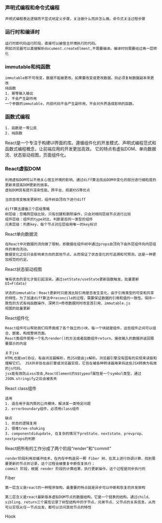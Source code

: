 ### 声明式编程和命令式编程
```
声明式编程表达逻辑而不显式地定义步骤，关注做什么而非怎么做。命令式关注过程步骤
```
### 运行时和编译时
```
运行时即代码运行阶段，直接可以被宿主环境执行的代码。
例如浏览器可以直接解析document.createElment,不需要编译。编译时则需要经过再一层转化
```
### immutable和纯函数
```
immutable即不可改变，数据不能被更改。如果要改变或更改数据，则必须复制数据副本来更改
纯函数
1. 幂等输入输出
2. 不会产生副作用
一个参数的immutable，内部代码不会产生副作用，不会对外界造成影响的函数。
```
### 函数式编程
```
1. 函数是一等公民
2. 纯函数
```

React是一个专注于构建UI界面的库。遵循组件化的开发模式、声明式编程范式和函数式编程概念，让前端应用的开发更加高效。
它的特点有虚拟DOM、单向数据流、状态驱动视图，页面组件化。

### React虚拟DOM
```
利用虚拟DOM可以不用关心宿主环境的影响，通过diff算法找出DOM中变化的部分进行细粒度的更新来提高DOM更新的效率。
虚拟DOM具有提升渲染性能、跨平台、规避XSS等优点

当状态改变触发更新时，组件树自顶向下进行diff

diff算法遵循三个层级策略
树层级：忽略跨层级比较，只有创建和删除操作，只会对相同层级节点进行比较
组件层级：组件的type对比，判断是否同一类型的组件
元素层级：列表key，每个节点对应层级用唯一的key标识
```
React单向数据流
```
在React中对数据的流向做了限制，即数据在组件树中通过props自顶向下由外层组件向内层组件的单向流动。
数据变化之后只会影响单方向的其他节点，从而保证了状态变化的可追溯和可预测，这是一种更加规范的约定。
```
React状态驱动视图
```
唯有状态的变化才能引起渲染，通过setState/useState更新函数触发，批量更新
UI=F(data)

状态的immutable：React更新时只是浅比较引用是否发生变化，由于引用类型的可变和共享的特性，为了加速diff算法中reconcile的过程，需要保证数据的引用和值的一致性。保持一致性的方式有纯函数操作、深拷贝+修改数据同时改变其引用、immutable.js
视图的批量更新
```
React组件化
```
React组件可以帮助我们将界面成了各个独立的小块，每一个块就是组件，这些组件之间可以组合、嵌套，构成整体页面。
React类组件使用一个名为render()的方法或者函数组件return，接收输入的数据并返回需要展示的内容

关于jsx
HTML也是xml协议，有由浏览器解析，而JSX是由js解析。浏览器引擎没有固有的实现来读取和理解它们， JSX并非旨在由引擎或浏览器实现，它旨在被各种转译器用来将这些JSX转换为有效的js代码。
jsx能有效防止xss攻击,ReactElement的$$typeof属性是一个symbol类型，通过JSON.stringify之后会被丢失
```

React class组件
```
适用
1. 适合用于高内聚的公共模块，解决某一类特定问题
2. errorboundary组件，必须用class组件

缺点
1. 状态的逻辑复用
2. 很难tree-shaking
3. componentdidupdate, 在复杂的情况下preState、nextstate、prevprop、nextprops的判断
```

React把所有的工作分成了两个阶段“render”和“commit”
```
render阶段利用双缓冲技术，在内存中构造另一颗 Fiber 树，在其上进行协调计算，找到需要更新的节点并记录，这个过程会被重复中断恢复执行；
commit 阶段，根据 render 阶段的计算结果，执行更新操作，这个过程是同步执行的
```

Fiber
```
第一层含义是react的一种程序架构，最重要的特点就是异步可以中断和恢复的并发架构

第二层含义是react最新版本虚拟DOM节点的数据结构。它是一个链表的结构，通过child、sibling、return三个属性记录了树型结构中的子节点、兄弟节点、父节点的关系信息，从而可以实现从任一节点出发，都可以访问其他节点的特性
```
Hook
```

```